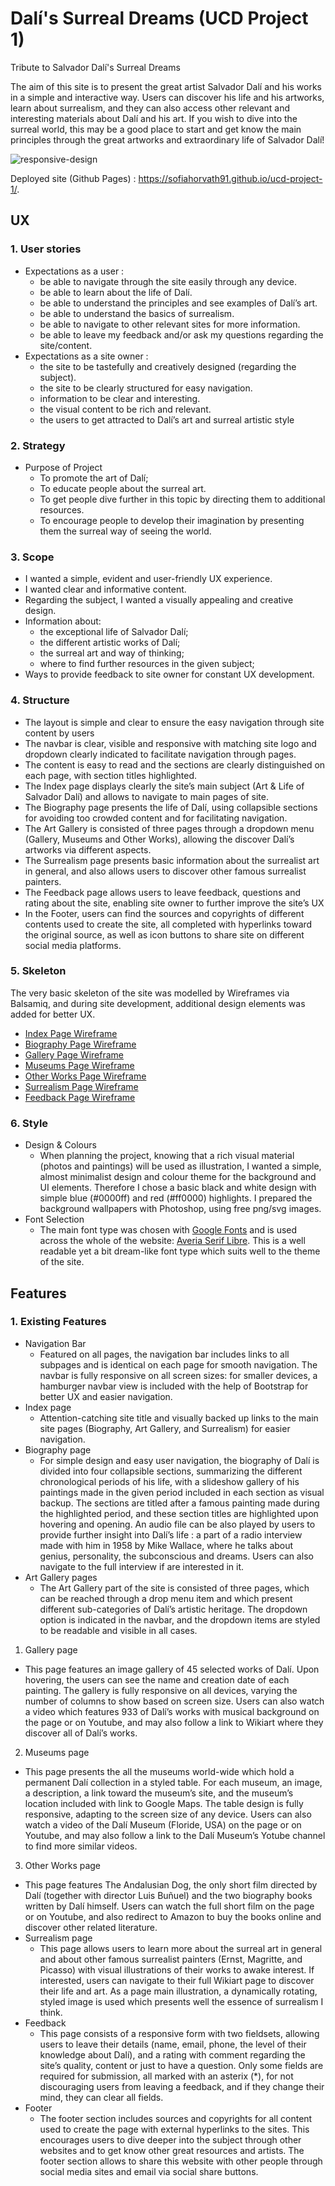 # Dalí's Surreal Dreams (UCD Project 1)
Tribute to Salvador Dalí's Surreal Dreams

The aim of this site is to present the great artist Salvador Dalí and his works in a simple and interactive way. Users can discover his life and his artworks, learn about surrealism, and they can also access other relevant and interesting materials about Dalí and his art. If you wish to dive into the surreal world, this may be a good place to start and get know the main principles through the great artworks and extraordinary life of Salvador Dalí!

![responsive-design](https://user-images.githubusercontent.com/83947734/132755719-33b0a1df-3216-4b4f-b59c-f311b5ccee44.PNG)

Deployed site (Github Pages) : https://sofiahorvath91.github.io/ucd-project-1/.

## UX
### 1. User stories
* Expectations as a user :
  * be able to navigate through the site easily through any device.
  * be able to learn about the life of Dalí.
  * be able to understand the principles and see examples of Dalí’s art.
  * be able to understand the basics of surrealism.
  * be able to navigate to other relevant sites for more information.
  * be able to leave my feedback and/or ask my questions regarding the site/content.
* Expectations as a site owner :
  * the site to be tastefully and creatively designed (regarding the subject).
  * the site to be clearly structured for easy navigation.
  * information to be clear and interesting.
  * the visual content to be rich and relevant.
  * the users to get attracted to Dalí’s art and surreal artistic style
### 2. Strategy
* Purpose of Project
  * To promote the art of Dalí;
  * To educate people about the surreal art.
  * To get people dive further in this topic by directing them to additional resources.
  * To encourage people to develop their imagination by presenting them the surreal way of seeing the world.
### 3. Scope
* I wanted a simple, evident and user-friendly UX experience.
* I wanted clear and informative content.
* Regarding the subject, I wanted a visually appealing and creative design.
* Information about:
  * the exceptional life of Salvador Dalí;
  * the different artistic works of Dalí;
  * the surreal art and way of thinking;
  * where to find further resources in the given subject;
* Ways to provide feedback to site owner for constant UX development.
### 4. Structure
* The layout is simple and clear to ensure the easy navigation through site content by users
* The navbar is clear, visible and responsive with matching site logo and dropdown clearly indicated to facilitate navigation through pages. 
* The content is easy to read and the sections are clearly distinguished on each page, with section titles highlighted.
* The Index page displays clearly the site’s main subject (Art & Life of Salvador Dalí) and allows to navigate to main pages of site.
* The Biography page presents the life of Dalí, using collapsible sections for avoiding too crowded content and for facilitating navigation.
* The Art Gallery is consisted of three pages through a dropdown menu (Gallery, Museums and Other Works), allowing the discover Dalí’s artworks via different aspects.
* The Surrealism page presents basic information about the surrealist art in general, and also allows users to discover other famous surrealist painters.
* The Feedback page allows users to leave feedback, questions and rating about the site, enabling site owner to further improve the site’s UX
* In the Footer, users can find the sources and copyrights of different contents used to create the site, all completed with hyperlinks toward the original source, as well as icon buttons to share site on different social media platforms.
### 5. Skeleton
The very basic skeleton of the site was modelled by Wireframes via Balsamiq, and during site development, additional design elements was added for better UX.
* [Index Page Wireframe](https://github.com/SofiaHorvath91/ucd-project-1/blob/main/img/readme/balsamiq-Index.png)
* [Biography Page Wireframe](https://github.com/SofiaHorvath91/ucd-project-1/blob/main/img/readme/balsamiq-Biography.png)
* [Gallery Page Wireframe](https://github.com/SofiaHorvath91/ucd-project-1/blob/main/img/readme/balsamiq-Gallery.png)
* [Museums Page Wireframe](https://github.com/SofiaHorvath91/ucd-project-1/blob/main/img/readme/balsamiq-Museums.png)
* [Other Works Page Wireframe](https://github.com/SofiaHorvath91/ucd-project-1/blob/main/img/readme/balsamiq-OtherWorks.png)
* [Surrealism Page Wireframe](https://github.com/SofiaHorvath91/ucd-project-1/blob/main/img/readme/balsamiq-Surrealism.png)
* [Feedback Page Wireframe](https://github.com/SofiaHorvath91/ucd-project-1/blob/main/img/readme/balsamiq-Feedback.png)
### 6. Style
* Design & Colours
  * When planning the project, knowing that a rich visual material (photos and paintings) will be used as illustration, I wanted a simple, almost minimalist design and colour theme for the background and UI elements.
Therefore I chose a basic black and white design with simple blue (#0000ff) and red (#ff0000) highlights. I prepared the background wallpapers with Photoshop, using free png/svg images.
* Font Selection
  * The main font type was chosen with [Google Fonts](https://fonts.google.com/) and is used across the whole of the website: [Averia Serif Libre](https://fonts.google.com/specimen/Averia+Serif+Libre). This is a well readable yet a bit dream-like font type which suits well to the theme of the site.
## Features
### 1. Existing Features
* Navigation Bar
  * Featured on all pages, the navigation bar includes links to all subpages and is identical on each page for smooth navigation. The navbar is fully responsive on all screen sizes: for smaller devices, a hamburger navbar view is included with the help of Bootstrap for better UX and easier navigation.
* Index page
  * Attention-catching site title and visually backed up links to the main site pages (Biography, Art Gallery, and Surrealism) for easier navigation.
* Biography page
  * For simple design and easy user navigation, the biography of Dalí is divided into four collapsible sections, summarizing the different chronological periods of his life, with a slideshow gallery of his paintings made in the given period included in each section as visual backup. The sections are titled after a famous painting made during the highlighted period, and these section titles are highlighted upon hovering and opening.
An audio file can be also played by users to provide further insight into Dalí’s life : a part of a radio interview made with him in 1958 by Mike Wallace, where he talks about genius, personality, the subconscious and dreams. Users can also navigate to the full interview if are interested in it.
* Art Gallery pages
  * The Art Gallery part of the site is consisted of three pages, which can be reached through a drop menu item and which present different sub-categories of Dalí’s artistic heritage. The dropdown option is indicated in the navbar, and the dropdown items are styled to be readable and visible in all cases.
1. Gallery page
  * This page features an image gallery of 45 selected works of Dalí. Upon hovering, the users can see the name and creation date of each painting. The gallery is fully responsive on all devices, varying the number of columns to show based on screen size. 
Users can also watch a video which features 933 of Dalí’s works with musical background on the page or on Youtube, and may also follow a link to Wikiart where they discover all of Dalí’s works.
2.	Museums page
  * This page presents the all the museums world-wide which hold a permanent Dalí collection in a styled table. For each museum, an image, a description, a link toward the museum’s site, and the museum’s location included with link to Google Maps. The table design is fully responsive, adapting to the screen size of any device.
Users can also watch a video of the Dalí Museum (Floride, USA) on the page or on Youtube, and may also follow a link to the Dalí Museum’s Yotube channel to find more similar videos.
3.	Other Works page
  * This page features The Andalusian Dog, the only short film directed by Dalí (together with director Luis Buñuel) and the two biography books written by Dalí himself.
Users can watch the full short film on the page or on Youtube, and also redirect to Amazon to buy the books online and discover other related literature.
* Surrealism page
  * This page allows users to learn more about the surreal art in general and about other famous surrealist painters (Ernst, Magritte, and Picasso) with visual illustrations of their works to awake interest. If interested, users can navigate to their full Wikiart page to discover their life and art.
As a page main illustration, a dynamically rotating, styled image is used which presents well the essence of surrealism I think.
* Feedback
  * This page consists of a responsive form with two fieldsets, allowing users to leave their details (name, email, phone, the level of their knowledge about Dalí), and a rating with comment regarding the site’s quality, content or just to have a question. Only some fields are required for submission, all marked with an asterix (*), for not discouraging users from leaving a feedback, and if they change their mind, they can clear all fields. 
* Footer
  * The footer section includes sources and copyrights for all content used to create the page with external hyperlinks to the sites. This encourages users to dive deeper into the subject through other websites and to get know other great resources and artists.
The footer section allows to share this website with other people through social media sites and email via social share buttons. 
